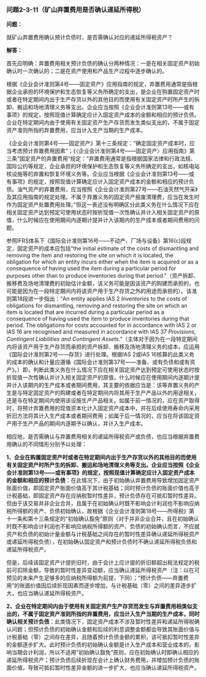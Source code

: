 ### 问题2-3-11（矿山弃置费用是否确认递延所得税）

**问题：**

就矿山弃置费用确认预计负债时，是否需确认对应的递延所得税资产？

**解答：**

首先应明确：弃置费用相关预计负债的确认分两种情况：一是在相关固定资产初始确认时一次确认的；二是在资产使用和产品生产过程中逐步确认的。

根据《企业会计准则第4号——固定资产》应用指南的规定，弃置费用通常是指根据企业承担的环境保护和生态恢复等义务所确定的支出，是企业在购置固定资产时或者在特定期间内出于生产存货以外的其他目的而使用有关固定资产时所产生的拆卸、搬运和场地清理义务等支出。企业应当按照《企业会计准则第13号——或有事项》的规定，按照现值计算确定应计入固定资产成本的金额和相应的预计负债。企业在特定期间内由于使用有关固定资产生产存货而发生类似支出的，不属于固定资产准则所指的弃置费用，应当计入生产当期的生产成本。

《企业会计准则第4号——固定资产》第十三条规定：“确定固定资产成本时，应当考虑预计弃置费用因素”；《〈企业会计准则第4号——固定资产〉应用指南》第三条“固定资产的弃置费用”规定：“弃置费用通常是指根据国家法律和行政法规、国际公约等规定，企业承担的环境保护和生态恢复等义务所确定的支出，如核电站核设施等的弃置和恢复环境义务等。企业应当根据《企业会计准则第13号——或有事项》的规定，按照现值计算确定应计入固定资产成本的金额和相应的预计负债。油气资产的弃置费用，应当按照《企业会计准则第27号——石油天然气开采》及其应用指南的规定处理。不属于弃置义务的固定资产报废清理费，应当在发生时作为固定资产处置费用处理。”但这一表述没有明确区分此类义务在什么情况下应在相关固定资产达到预定可使用状态时按折现值一次性确认并计入相关固定资产的原值，什么时候应在使用期间内逐期计提并计入该期内的生产成本或者期间费用的问题。

参照IFRS体系下《国际会计准则第16号——不动产、厂场与设备》第16(c)段规定，固定资产的成本应包括“the
initial estimate of the costs of dismantling and removing the item and restoring
the site on which it is located, the obligation for which an entity incurs
either when the item is acquired or as a consequence of having used the item
during a particular period for purposes other than to produce inventories during
that
period.”（资产拆卸、搬移费及场地清理费的初始估计金额，该义务可能是因该资产的购建而承担的，也可能是因为在一段特定期间内将该资产用于生产存货之外的用途而承担的）。该准则第18段进一步指出：“An
entity applies IAS 2 *Inventories* to the costs of obligations for dismantling,
removing and restoring the site on which an item is located that are incurred
during a particular period as a consequence of having used the item to produce
inventories during that period. The obligations for costs accounted for in
accordance with IAS 2 or IAS 16 are recognised and measured in accordance with
IAS 37 *Provisions, Contingent Liabilities and Contingent
Assets*.”（主体对于因为在一段特定期间内将该资产用于生产存货而承担的资产拆卸、搬移及场地清理义务的成本，应运用《国际会计准则第2号——存货》进行处理。根据IAS
2或IAS
16核算的此类义务的成本的确认和计量应遵循《国际会计准则第37号——准备、或有负债和或有资产》。）即，判断此类义务在什么情况下应在相关固定资产达到预定可使用状态时按折现值一次性确认并计入相关固定资产的原值，什么时候应在使用期间内逐期计提并计入该期内的生产成本或者期间费用，其主要的依据应当是：该等弃置义务的产生是与特定固定资产的购建或者在特定期间内将其用于生产产品以外的用途相关，还是与在特定期间内使用该设施生产产品相关。如属于前一情况的，应在资产取得时，将预计弃置费用的现值资本化计入固定资产成本中，并在后续使用寿命内采用折旧方法将其计入生产成本或者期间费用；如属于后一情况的，应当在将该固定资产用于生产产品的期间内逐期予以确认，并计入生产成本。

相应地，是否需确认与弃置费用相关的递延所得税资产或负债，也应当根据弃置费用确认的不同情形分别予以处理：

**1、企业在购置固定资产时或者在特定期间内出于生产存货以外的其他目的而使用有关固定资产时所产生的拆卸、搬运和场地清理义务等支出。企业应当按照《企业会计准则第13号——或有事项》的规定，按照现值计算确定应计入固定资产成本的金额和相应的预计负债**：在此情况下，由于初始确认弃置费用导致增加固定资产账面价值，即固定资产账面价值高于其计税基础；同时预计负债的账面价值也高于计税基础，即固定资产存在应纳税暂时性差异，预计负债存在可抵扣暂时性差异。但由于该交易并非企业合并，且属于在初始确认时既不影响会计利润也不影响应纳税所得额的资产、负债初始确认，故根据《企业会计准则第18号——所得税》第十一条和第十三条规定的“初始确认豁免”原则（对于并非企业合并，且在初始确认时既不影响会计利润也不影响应纳税所得额的资产、负债的初始确认而言，不应就资产和负债的初始计量金额与计税基础之间存在的暂时性差异确认递延所得税资产或递延所得税负债），在初始确认固定资产和预计负债时不确认递延所得税负债和递延所得税资产。

但是，后续该固定资产计提折旧时，由于会计上应计提的折旧额超出税法规定的税前可扣除金额，导致的暂时性差异变动额，应当确认递延所得税资产（注：以在可预见的未来产生足够多的应纳税所得额为前提，下同）；“预计负债——弃置费用”的账面价值因后续折现因素而逐步增加，与计税基础（零）之间的差异逐步扩大，也应当确认递延所得税资产。

**2、企业在特定期间内由于使用有关固定资产生产存货而发生与弃置费用相类似支出的，不属于固定资产准则所指的弃置费用，应当计入生产当期的生产成本，同时确认相关预计负债**：此类情况下，固定资产成本不涉及暂时性差异和递延所得税确认问题；但预计负债的初始确认金额和后续的利息调整金额都会导致其账面价值与计税基础（零）之间存在差异，且随着预计负债金额的累积，该可抵扣暂时性差异的金额逐步扩大。此时预计负债的初始确认金额是计入生产成本和营业成本的，影响当期会计利润，所以不适用“初始确认豁免”原则，应在初始确认时即确认相应的递延所得税资产；预计负债后续折现在会计上确认财务费用，并增加预计负债的账面价值，导致可抵扣暂时性差异金额的进一步扩大，也应当确认递延所得税资产。